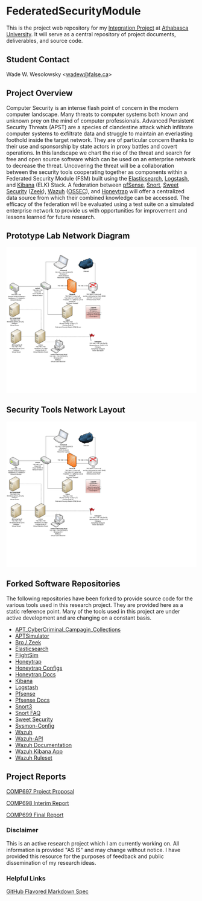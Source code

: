 # FederatedSecurityModule

This is the project web repository for my [Integration Project](https://www.athabascau.ca/syllabi/comp/comp697_698_699syllabus.php) at [Athabasca University](https://www.athabascau.ca/).  It will serve as a central repository of project documents, deliverables, and source code.

## Student Contact

Wade W. Wesolowsky &lt;wadew@false.ca&gt;

## Project Overview

Computer Security is an intense flash point of concern in the modern computer landscape. Many threats to computer systems both known and unknown prey on the mind of computer professionals.  Advanced Persistent Security Threats (APST) are a species of clandestine attack which infiltrate computer systems to exfiltrate data and struggle to maintain an everlasting foothold inside the target network. They are of particular concern thanks to their use and sponsorship by state actors in proxy battles and covert operations. In this landscape we chart the rise of the threat and search for free and open source software which can be used on an enterprise network to decrease the threat. Uncovering the threat will be a collaboration between the security tools cooperating together as components within a Federated Security Module (FSM) built using the [Elasticsearch](https://www.elastic.co/products/elasticsearch), [Logstash](https://www.elastic.co/products/logstash), and [Kibana](https://www.elastic.co/products/kibana) (ELK) Stack. A federation between [pfSense](https://www.pfsense.org/), [Snort](https://www.snort.org/), [Sweet Security](https://github.com/TravisFSmith/SweetSecurity) ([Zeek](https://www.bro.org/zeek.html)), [Wazuh](https://wazuh.com/) ([OSSEC](https://www.ossec.net/)), and [Honeytrap](https://github.com/honeytrap/) will offer a centralized data source from which their combined knowledge can be accessed. The efficacy of the federation will be evaluated using a test suite on a simulated enterprise network to provide us with opportunities for improvement and lessons learned for future research.

## Prototype Lab Network Diagram

![Prototype Lab Network Diagram](./diagrams/Actual_Network_Setup_V4.svg "Prototype Lab Network Diagram")

## Security Tools Network Layout

![Security Tool Location Diagram](./diagrams/Actual_Network_Setup_V4.svg "Security Tool Location Diagram")

## Forked Software Repositories

The following repositories have been forked to provide source code for the various tools used in this research project.  They are provided here as a static reference point.  Many of the tools used in this project are under active development and are changing on a constant basis.

- [APT_CyberCriminal_Campagin_Collections](https://github.com/rndrev/APT_CyberCriminal_Campagin_Collections)
- [APTSimulator](https://github.com/rndrev/APTSimulator)
- [Bro / Zeek](https://github.com/rndrev/bro)
- [Elasticsearch](https://github.com/rndrev/elasticsearch)
- [FlightSim](https://github.com/rndrev/flightsim)
- [Honeytrap](https://github.com/rndrev/honeytrap)
- [Honeytrap Configs](https://github.com/rndrev/honeytrap-configs)
- [Honeytrap Docs](https://github.com/rndrev/honeytrap-docs)
- [Kibana](https://github.com/rndrev/kibana)
- [Logstash](https://github.com/rndrev/logstash)
- [Pfsense](https://github.com/rndrev/pfsense)
- [Pfsense Docs](https://github.com/rndrev/docs)
- [Snort3](https://github.com/rndrev/snort3)
- [Snort FAQ](https://github.com/rndrev/snort-faq)
- [Sweet Security](https://github.com/rndrev/SweetSecurity)
- [Sysmon-Config](https://github.com/rndrev/sysmon-config)
- [Wazuh](https://github.com/rndrev/wazuh)
- [Wazuh-API](https://github.com/rndrev/wazuh-api)
- [Wazuh Documentation](https://github.com/rndrev/wazuh-documentation)
- [Wazuh Kibana App](https://github.com/rndrev/wazuh-kibana-app)
- [Wazuh Ruleset](https://github.com/rndrev/wazuh-ruleset)

## Project Reports

[COMP697 Project Proposal](Project%20Proposal.pdf)

[COMP698 Interim Report](Interim%20Report.pdf)

[COMP699 Final Report]()

### Disclaimer

This is an active research project which I am currently working on.  All information is provided "AS IS" and may change without notice.  I have provided this resource for the purposes of feedback and public dissemination of my research ideas.

### Helpful Links

[GitHub Flavored Markdown Spec](https://github.github.com/gfm/)
